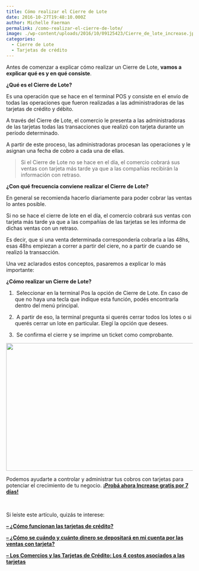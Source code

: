 ```yaml
---
title: Cómo realizar el Cierre de Lote
date: 2016-10-27T19:48:10.000Z
author: Michelle Faerman
permalink: /como-realizar-el-cierre-de-lote/
image: ./wp-content/uploads/2016/10/09125423/Cierre_de_lote_increase.jpg
categories:
  - Cierre de Lote
  - Tarjetas de crédito
---
```

Antes de comenzar a explicar cómo realizar un Cierre de Lote, **vamos a explicar qué es y en qué consiste**.

**¿Qué es el Cierre de Lote?**

Es una operación que se hace en el terminal POS y consiste en el envío de todas las operaciones que fueron realizadas a las administradoras de las tarjetas de crédito y débito.

A través del Cierre de Lote, el comercio le presenta a las administradoras de las tarjetas todas las transacciones que realizó con tarjeta durante un período determinado.

A partir de este proceso, las administradoras procesan las operaciones y le asignan una fecha de cobro a cada una de ellas.

> Si el Cierre de Lote no se hace en el día, el comercio cobrará sus ventas con tarjeta más tarde ya que a las compañías recibirán la información con retraso.

**¿Con qué frecuencia conviene realizar el Cierre de Lote?**

En general se recomienda hacerlo diariamente para poder cobrar las ventas lo antes posible.

Si no se hace el cierre de lote en el día, el comercio cobrará sus ventas con tarjeta más tarde ya que a las compañías de las tarjetas se les informa de dichas ventas con un retraso.

Es decir, que si una venta determinada correspondería cobrarla a las 48hs, esas 48hs empiezan a correr a partir del ciere, no a partir de cuando se realizó la transacción.

Una vez aclarados estos conceptos, pasaremos a explicar lo más importante:

**¿Cómo realizar un Cierre de Lote?**

1.  Seleccionar en la terminal Pos la opción de Cierre de Lote. En caso de que no haya una tecla que indique esta función, podés encontrarla dentro del menú principal.

2.  A partir de eso, la terminal pregunta si querés cerrar todos los lotes o si querés cerrar un lote en particular. Elegí la opción que desees.

3.  Se confirma el cierre y se imprime un ticket como comprobante.

[<img class="aligncenter wp-image-2937 size-full" src="https://d1nzec96y7u1ro.cloudfront.net/wp-content/uploads/2018/02/04133256/Banner.png" alt="" width="1001" height="345" srcset="https://d1nzec96y7u1ro.cloudfront.net/wp-content/uploads/2018/02/04133256/Banner.png 1001w, https://d1nzec96y7u1ro.cloudfront.net/wp-content/uploads/2018/02/04133256/Banner-300x103.png 300w, https://d1nzec96y7u1ro.cloudfront.net/wp-content/uploads/2018/02/04133256/Banner-768x265.png 768w" sizes="(max-width: 1001px) 100vw, 1001px" />](https://goo.gl/Rv2Vue)

Podemos ayudarte a controlar y administrar tus cobros con tarjetas para potenciar el crecimiento de tu negocio. **[¡Probá ahora Increase gratis por 7 días!](https://goo.gl/Rv2Vue)**

&nbsp;

Si leíste este artículo, quizás te interese:

**<a href="https://increasecard.com/como-funcionan-las-tarjetas-de-credito/" target="_blank" rel="noopener">– ¿Cómo funcionan las tarjetas de crédito?</a>**

**<a href="https://increasecard.com/como-se-cuando-y-cuanto-dinero-se-depositara-en-mi-cuenta-por-las-ventas-con-tarjeta/" target="_blank" rel="noopener">– ¿Cómo se cuándo y cuánto dinero se depositará en mi cuenta por las ventas con tarjeta?</a>**

<a href="https://increasecard.com/los-comercios-y-las-tarjetas-de-credito-los-4-costos-asociados/" target="_blank" rel="noopener"><strong>– Los Comercios y las Tarjetas de Crédito: Los 4 costos asociados a las tarjetas</strong></a>
